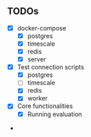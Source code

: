 ## TODOs
- [x] docker-compose
  - [x] postgres
  - [x] timescale
  - [x] redis
  - [x] server

- [x] Test connection scripts
  - [x] postgres
  - [ ] timescale
  - [x] redis
  - [x] worker

- [x] Core functionalities
  - [x] Running evaluation

- 

